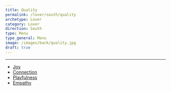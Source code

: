 ```yaml
---
title: Quality
permalink: /lover/south/quality
archetype: Lover
category: Lover
direction: South
type: Menu
type_general: Menu
image: /images/back/quality.jpg
draft: true
---
```


---
- [Joy](/lover/south/quality/joy)
- [Connection](/lover/south/quality/connection)
- [Playfulness](/lover/south/quality/playfulness)
- [Empathy](/lover/south/quality/empathy)
